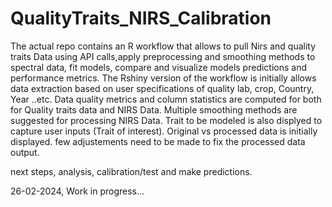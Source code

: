 # QualityTraits_NIRS_Calibration

The actual repo contains an R workflow that allows to pull Nirs and quality traits Data using API calls,apply preprocessing and smoothing methods to spectral data, fit models, compare and visualize models predictions and performance metrics.
The Rshiny version of the workflow is initially allows data extraction based on user specifications of quality lab, crop, Country, Year ..etc. Data quality metrics and column statistics are computed for both for Quality traits data and NIRS Data.
Multiple smoothing methods are suggested for processing NIRS Data. Trait to be modeled is also displyed to capture user inputs (Trait of interest). 
Original vs processed data is initially displayed. few adjustements need to be made to fix the processed data output. 

next steps, analysis, calibration/test and make predictions.

26-02-2024, Work in progress...




